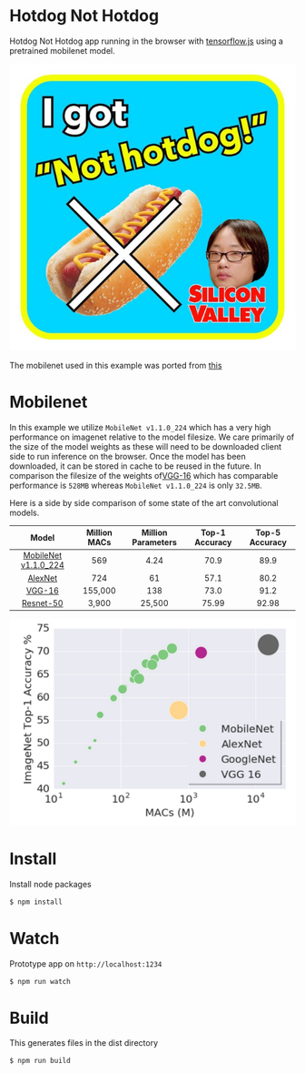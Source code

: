 # Hotdog Not Hotdog

Hotdog Not Hotdog app running in the browser with [tensorflow.js](https://github.com/tensorflow/tfjs) using a pretrained mobilenet model.

![hotdog][hotdog]

The mobilenet used in this example was ported from
[this](https://storage.cloud.google.com/tfjs-models/savedmodel/mobilenet_v1_1.0_224/weights_manifest.json)


# Mobilenet

In this example we utilize `MobileNet v1.1.0_224` which has a very high performance on imagenet relative to the model filesize. We care primarily of the size of the model weights as these will need to be downloaded client side to run inference on the browser. Once the model has been downloaded, it can be stored in cache to be reused in the future. In comparison the filesize of the weights of[VGG-16](http://www.robots.ox.ac.uk/~vgg/research/very_deep/) which has comparable performance is `528MB` whereas `MobileNet v1.1.0_224` is only `32.5MB`.

Here is a side by side comparison of some state of the art convolutional models.

Model  | Million MACs | Million Parameters | Top-1 Accuracy| Top-5 Accuracy |
:----:|:------------:|:----------:|:-------:|:-------:|
[MobileNet v1.1.0_224](https://arxiv.org/abs/1704.04861)|569|4.24|70.9|89.9|
[AlexNet](https://arxiv.org/abs/1404.5997)|724|61|57.1|80.2|
[VGG-16](https://arxiv.org/abs/1409.1556)|155,000|138|73.0|91.2|
[Resnet-50](https://arxiv.org/abs/1512.03385)|3,900|25,500|75.99|92.98

![imagenet](https://github.com/tensorflow/models/raw/master/research/slim/nets/mobilenet_v1.png)

# Install
Install node packages
```sh
$ npm install
```


# Watch
Prototype app on `http://localhost:1234`
```sh
$ npm run watch
```

# Build
This generates files in the dist directory

```sh
$ npm run build
```

[hotdog]: ./app/images/jinyang.jpeg